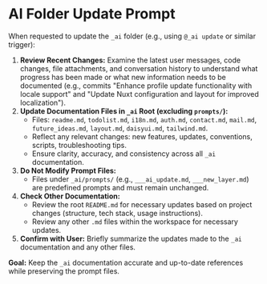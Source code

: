 # AI Folder Update Prompt

When requested to update the `_ai` folder (e.g., using `@_ai update` or similar trigger):

1.  **Review Recent Changes:** Examine the latest user messages, code changes, file attachments, and conversation history to understand what progress has been made or what new information needs to be documented (e.g., commits "Enhance profile update functionality with locale support" and "Update Nuxt configuration and layout for improved localization").
2.  **Update Documentation Files in `_ai` Root (excluding `prompts/`):**
    - Files: `readme.md`, `todolist.md`, `i18n.md`, `auth.md`, `contact.md`, `mail.md`, `future_ideas.md`, `layout.md`, `daisyui.md`, `tailwind.md`.
    - Reflect any relevant changes: new features, updates, conventions, scripts, troubleshooting tips.
    - Ensure clarity, accuracy, and consistency across all `_ai` documentation.
3.  **Do Not Modify Prompt Files:**
    - Files under `_ai/prompts/` (e.g., `___ai_update.md`, `___new_layer.md`) are predefined prompts and must remain unchanged.
4.  **Check Other Documentation:**
    - Review the root `README.md` for necessary updates based on project changes (structure, tech stack, usage instructions).
    - Review any other `.md` files within the workspace for necessary updates.
5.  **Confirm with User:** Briefly summarize the updates made to the `_ai` documentation and any other files.

**Goal:** Keep the `_ai` documentation accurate and up-to-date references while preserving the prompt files.
